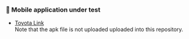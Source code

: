 ### 🚨 Mobile application under test
* [Toyota Link](https://play.google.com/store/apps/details?id=au.com.toyota.EntuneToyota&hl=en) <br/>
  Note that the apk file is not uploaded uploaded into this repository. 
